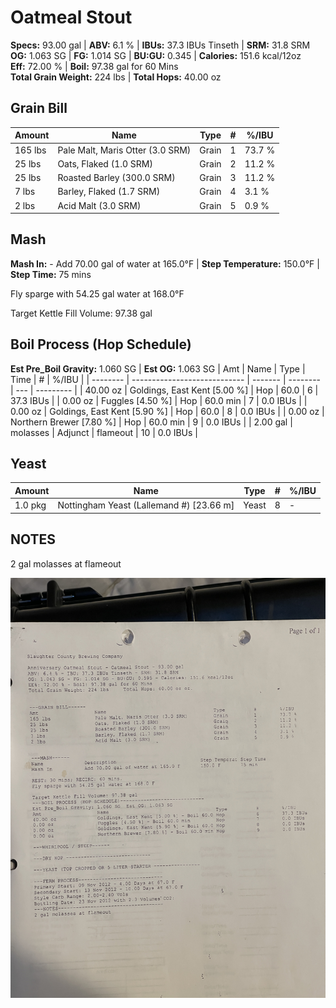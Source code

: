 # Oatmeal Stout

**Specs:** 93.00 gal | **ABV:** 6.1 % | **IBUs:** 37.3 IBUs Tinseth | **SRM:** 31.8 SRM  
**OG:** 1.063 SG | **FG:** 1.014 SG | **BU:GU:** 0.345 | **Calories:** 151.6 kcal/12oz  
**Eff:** 72.00 % | **Boil:** 97.38 gal for 60 Mins  
**Total Grain Weight:** 224 lbs |   **Total Hops:**  40.00 oz

## Grain Bill
| Amount  | Name                             | Type  | #   | %/IBU  |
| ------- | -------------------------------- | ----- | --- | ------ |
| 165 lbs | Pale Malt, Maris Otter (3.0 SRM) | Grain | 1   | 73.7 % |
| 25 lbs  | Oats, Flaked (1.0 SRM)           | Grain | 2   | 11.2 % |
| 25 lbs  | Roasted Barley (300.0 SRM)       | Grain | 3   | 11.2 % |
| 7 lbs   | Barley, Flaked (1.7 SRM)         | Grain | 4   | 3.1 %  |
| 2 lbs   | Acid Malt (3.0 SRM)              | Grain | 5   | 0.9 %  |

## Mash
**Mash In:** - Add 70.00 gal of water at 165.0°F  | **Step Temperature:** 150.0°F  | **Step Time:** 75 mins  

Fly sparge with 54.25 gal water at 168.0°F  

Target Kettle Fill Volume: 97.38 gal

## Boil Process (Hop Schedule)
**Est Pre_Boil Gravity:** 1.060 SG |  **Est OG:** 1.063 SG
| Amt      | Name                         | Type    | Time     | #   | %/IBU     |
| -------- | ---------------------------- | ------- | -------- | --- | --------- |
| 40.00 oz | Goldings, East Kent [5.00 %] | Hop     | 60.0     | 6   | 37.3 IBUs |
| 0.00 oz  | Fuggles [4.50 %]             | Hop     | 60.0 min | 7   | 0.0 IBUs  |
| 0.00 oz  | Goldings, East Kent [5.90 %] | Hop     | 60.0     | 8   | 0.0 IBUs  |
| 0.00 oz  | Northern Brewer [7.80 %]     | Hop     | 60.0 min | 9   | 0.0 IBUs  |
| 2.00 gal | molasses                     | Adjunct | flameout | 10  | 0.0 IBUs  |


## Yeast
| Amount  | Name                                     | Type  | #   | %/IBU |
| ------- | ---------------------------------------- | ----- | --- | ----- |
| 1.0 pkg | Nottingham Yeast (Lallemand #) [23.66 m] | Yeast | 8   | -     |


## NOTES
2 gal molasses at flameout

![](../assets/media/OatmealStout.jpg)